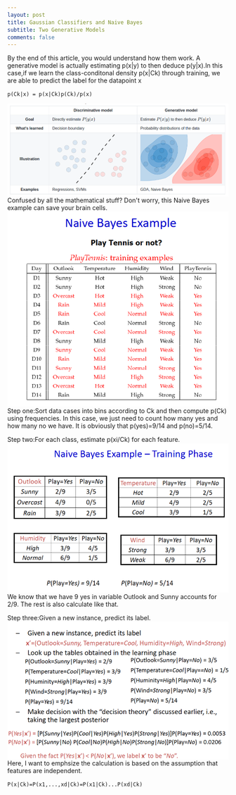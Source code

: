 ```yaml
---
layout: post
title: Gaussian Classifiers and Naive Bayes
subtitle: Two Generative Models
comments: false
---
```

By the end of this article, you would understand how them work.
A generative model is actually estimating p(x|y) to then deduce p(y|x).In this case,if we learn the class-conditonal density p(x|Ck) through training, we are able to predict the label for the datapoint x
```
p(Ck|x) = p(x|Ck)p(Ck)/p(x)
```
<img src="/img/posts/model-difference.png" alt="two models" align="center"/>
Confused by all the mathematical stuff? Don't worry, this Naive Bayes example can save your brain cells.
<img src="/img/posts/naive-bayes1.png" alt="example" align="center"/>
Step one:Sort data cases into bins according to Ck and then compute p(Ck) using frequencies.
In this case, we just need to count how many yes and how many no we have. It is obviously that p(yes)=9/14 and p(no)=5/14.

Step two:For each class, estimate p(xi/Ck) for each feature.
<img src="/img/posts/naive-bayes2.png" alt="example" align="center"/>
We know that we have 9 yes in variable Outlook and Sunny accounts for 2/9. The rest is also calculate like that.

Step three:Given a new instance, predict its label.
<img src="/img/posts/naive-bayes3.png" alt="example" align="center"/>
Here, I want to emphsize the calculation is based on the assumption that features are independent.
```
P(x|Ck)=P(x1,...,xd|Ck)=P(x1|Ck)...P(xd|Ck)
```




